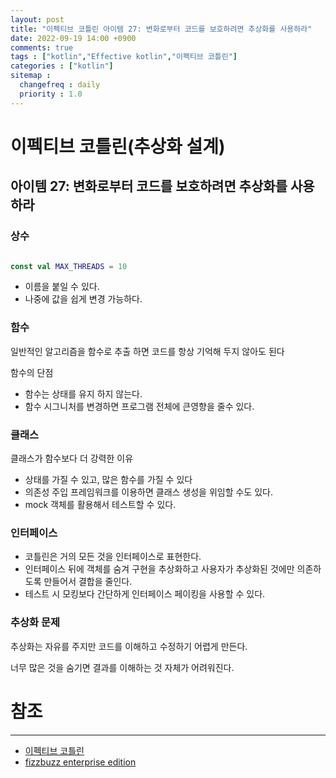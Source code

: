 ```yaml
---
layout: post
title: "이펙티브 코틀린 아이템 27: 변화로부터 코드를 보호하려면 추상화를 사용하라"
date: 2022-09-19 14:00 +0900
comments: true
tags : ["kotlin","Effective kotlin","이펙티브 코틀린"]
categories : ["kotlin"]
sitemap :
  changefreq : daily
  priority : 1.0
---
```


# 이펙티브 코틀린(추상화 설계)
## 아이템 27: 변화로부터 코드를 보호하려면 추상화를 사용하라

### 상수

```kotlin

const val MAX_THREADS = 10

```
* 이름을 붙일 수 있다.
* 나중에 값을 쉽게 변경 가능하다.

### 함수

일반적인 알고리즘을 함수로 추출 하면 코드를 항상 기억해 두지 않아도 된다

함수의 단점

* 함수는 상태를 유지 하지 않는다.
* 함수 시그니처를 변경하면 프로그램 전체에 큰영향을 줄수 있다.

### 클래스

클래스가 함수보다 더 강력한 이유

* 상태를 가질 수 있고, 많은 함수를 가질 수 있다
* 의존성 주입 프레임워크를 이용하면 클래스 생성을 위임할 수도 있다.
* mock 객체를 활용해서 테스트할 수 있다.

### 인터페이스

* 코틀린은 거의 모든 것을 인터페이스로 표현한다.
* 인터페이스 뒤에 객체를 숨겨 구현을 추상화하고 사용자가 추상화된 것에만 의존하도록 만들어서 결합을 줄인다.
* 테스트 시 모킹보다 간단하게 인터페이스 페이킹을 사용할 수 있다.

### 추상화 문제

추상화는 자유를 주지만 코드를 이해하고 수정하기 어렵게 만든다.

너무 많은 것을 숨기면 결과를 이해하는 것 자체가 어려워진다.


# 참조

-----
* [이펙티브 코틀린](http://www.yes24.com/Product/Goods/106225986)
* [fizzbuzz enterprise edition](https://github.com/EnterpriseQualityCoding/FizzBuzzEnterpriseEdition)
